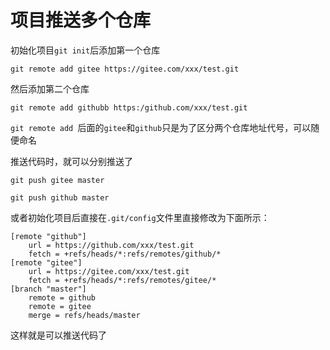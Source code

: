 # 项目推送多个仓库

初始化项目`git init`后添加第一个仓库
```shell
git remote add gitee https://gitee.com/xxx/test.git

```
然后添加第二个仓库
```shell
git remote add githubb https:/github.com/xxx/test.git

```

`git remote add `后面的`gitee`和`github`只是为了区分两个仓库地址代号，可以随便命名

推送代码时，就可以分别推送了 
```shell
git push gitee master
```
```shell
git push github master
```

或者初始化项目后直接在`.git/config`文件里直接修改为下面所示：

```text
[remote "github"]
	url = https://github.com/xxx/test.git
	fetch = +refs/heads/*:refs/remotes/github/*
[remote "gitee"]
	url = https://gitee.com/xxx/test.git
	fetch = +refs/heads/*:refs/remotes/gitee/*
[branch "master"]
	remote = github
	remote = gitee
	merge = refs/heads/master
```
这样就是可以推送代码了